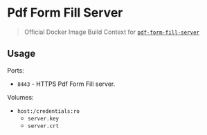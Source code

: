 # Pdf Form Fill Server

> Official Docker Image Build Context for [`pdf-form-fill-server`](https://github.com/panosoft/pdf-form-fill-server)

## Usage

Ports:

- `8443` - HTTPS Pdf Form Fill server.

Volumes:

- `host:/credentials:ro`
	- `server.key`
	- `server.crt`
